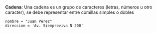 **Cadena**: Una cadena es un grupo de caracteres \(letras, números u otro caracter\), se debe representar entre comillas simples o dobles

```
nombre = "Juan Perez" 
direccion = 'Av. Siempreviva N 200'


```



